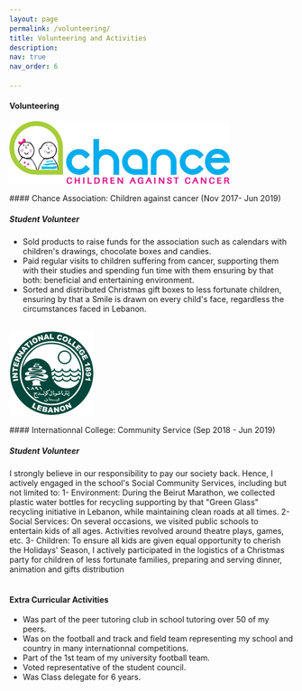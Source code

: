 ```yaml
---
layout: page
permalink: /volunteering/
title: Volunteering and Activities
description:
nav: true
nav_order: 6

---
```

#### Volunteering 

<p style="text-align: left"><img src="../assets/img/chance.png"></p>
#### Chance Association: Children against cancer (Nov 2017- Jun 2019)

##### *Student Volunteer*
- Sold products to raise funds for the association such as calendars with children's drawings, chocolate boxes and candies. 
- Paid regular visits to children suffering from cancer, supporting them with their studies and spending fun time with them ensuring by that both: beneficial and entertaining environment.
- Sorted and distributed Christmas gift boxes to less fortunate children, ensuring by that a Smile is drawn on every child's face, regardless the circumstances faced in Lebanon.
<br/><br/>

<p style="text-align: left"><img src="../assets/img/IC4.png"></p>
#### Internationnal College: Community Service (Sep 2018 - Jun 2019)

##### *Student Volunteer*
I strongly believe in our responsibility to pay our society back. Hence, I actively engaged in the school's Social Community Services, including but not limited to:
1- Environment: During the Beirut Marathon, we collected plastic water bottles for recycling supporting by that "Green Glass" recycling initiative in Lebanon, while maintaining clean roads at all times.
2- Social Services: On several occasions, we visited public schools to entertain kids of all ages. Activities revolved around theatre plays, games, etc.
3- Children: To ensure all kids are given equal opportunity to cherish the Holidays' Season, I actively participated in the logistics of a Christmas party for children of less fortunate families, preparing and serving dinner, animation and gifts distribution
<br/><br/>

#### Extra Curricular Activities
- Was part of the peer tutoring club in school tutoring over 50 of my peers.
- Was on the football and track and field team representing my school and country in many internationnal competitions.
- Part of the 1st team of my university football team.
- Voted representative of the student council.
- Was Class delegate for 6 years.



